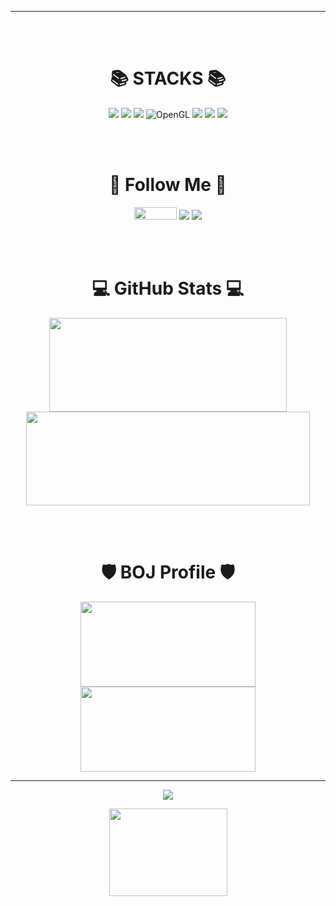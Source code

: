 <hr>
<div align=center>

</div>

<div align=center>

<br><br>
# 📚 STACKS 📚
<img src="https://img.shields.io/badge/C-A8B9CC?style=flat-square&logo=C&logoColor=white"/></a>
<img src="https://img.shields.io/badge/C++-00599C?style=flat-square&logo=C++&logoColor=white"/></a>
<img src="https://img.shields.io/badge/C%23-239120?style=flat-square&logo=csharp&logoColor=white"/></a>
![OpenGL](https://img.shields.io/badge/OpenGL-%23FFFFFF.svg?style=for-the-badge&logo=opengl)
<img src="https://img.shields.io/badge/Unity-000000?style=flat-square&logo=unity&logoColor=white"/></a>
<img src="https://img.shields.io/badge/Python-3766AB?style=flat-square&logo=Python&logoColor=white"/></a>
<img src="https://img.shields.io/badge/Pytorch-EE4C2C?style=flat-square&logo=Pytorch&logoColor=white"/></a>



<br><br>
# 💖 Follow Me 💖
<a href="https://github.com/thlee00/"><img src="https://img.shields.io/badge/github-181717?style=for-the-badge&logo=github&logoColor=white&link=https://github.com/thlee00/" style="width:68.5; height:20px;"/></a>
<a href="https://thlee00.tistory.com/"><img src="https://img.shields.io/badge/Tistory-000000?style=flat-square&logo=Tistory&logoColor=white&link=https://thlee00.tistory.com/"/></a>
<a href="https://www.instagram.com/taeo.ohui/"><img src="https://img.shields.io/badge/Instagram-E4405F?style=flat-square&logo=Instagram&logoColor=white&link=https://www.instagram.com/taeo.ohui/"/></a>


<br><br>
# 💻 GitHub Stats 💻

<p>
  <img src="https://github-readme-stats.vercel.app/api?username=thlee00&show_icons=true&include_all_commits=true&theme=onedark"
       style="width:379.5; height:150px;"
  />
  <img src="https://github-readme-stats.vercel.app/api/top-langs/?username=thlee00&layout=compact&theme=onedark"
       style="width:454.5; height:150px;"
  />
</p>


<br><br>
# 🛡️ BOJ Profile 🛡️
<p>
<img
     src="http://mazassumnida.wtf/api/v2/generate_badge?boj=journey526"
     style="width:280; height:136px;"
/>
<img
     src="http://mazandi.herokuapp.com/api?handle=journey526&theme=dark"
     style="width:280; height:136px;"
/>
</p>


<hr>

<a href="https://hits.seeyoufarm.com"><img src="https://hits.seeyoufarm.com/api/count/incr/badge.svg?url=https%3A%2F%2Fgithub.com%2Fthlee00%2Fhit-counter&count_bg=%2379C83D&title_bg=%23555555&icon=&icon_color=%23E7E7E7&title=hits&edge_flat=false"/></a>

<img
     src="https://user-images.githubusercontent.com/56151577/208249572-064590a5-0799-4fef-8cce-b9c956fb716d.gif"
     style="width:189; height:140px;"
/>

</div>
